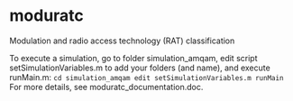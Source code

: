 # moduratc
Modulation and radio access technology (RAT) classification

To execute a simulation, go to folder simulation_amqam, edit script setSimulationVariables.m to add your folders (and name), and execute runMain.m:
``
cd simulation_amqam
edit setSimulationVariables.m
runMain
``
For more details, see moduratc_documentation.doc.
